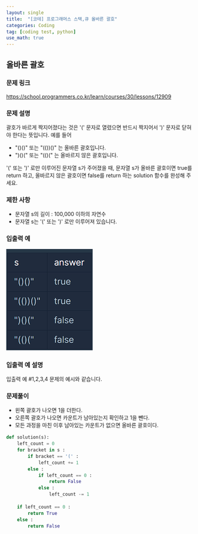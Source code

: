 ```yaml
---
layout: single
title:  "[코테] 프로그래머스 스택,큐 올바른 괄호"
categories: Coding
tag: [coding test, python]
use_math: true
---
```


## 올바른 괄호
### 문제 링크
<https://school.programmers.co.kr/learn/courses/30/lessons/12909>

### 문제 설명
괄호가 바르게 짝지어졌다는 것은 '(' 문자로 열렸으면 반드시 짝지어서 ')' 문자로 닫혀야 한다는 뜻입니다. 예를 들어

- "()()" 또는 "(())()" 는 올바른 괄호입니다.
- ")()(" 또는 "(()(" 는 올바르지 않은 괄호입니다.

'(' 또는 ')' 로만 이루어진 문자열 s가 주어졌을 때, 문자열 s가 올바른 괄호이면 true를 return 하고, 올바르지 않은 괄호이면 false를 return 하는 solution 함수를 완성해 주세요.

### 제한 사항
- 문자열 s의 길이 : 100,000 이하의 자연수
- 문자열 s는 '(' 또는 ')' 로만 이루어져 있습니다.

### 입출력 예
![그림2](/images/20250325_1.png)

### 입출력 예 설명
입출력 예 #1,2,3,4
문제의 예시와 같습니다.

### 문제풀이
- 왼쪽 괄호가 나오면 1을 더한다.
- 오른쪽 괄호가 나오면 카운트가 남아있는지 확인하고 1을 뺀다.
- 모든 과정을 마친 이후 남아있는 카운트가 없으면 올바른 괄호이다.


```python
def solution(s):
    left_count = 0
    for bracket in s : 
        if bracket == '(' : 
            left_count += 1
        else :
            if left_count == 0 :
                return False
            else : 
                left_count -= 1

    if left_count == 0 :
        return True
    else :
        return False
```

